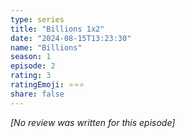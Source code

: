 ```yaml
---
type: series
title: "Billions 1x2"
date: "2024-08-15T13:23:30"
name: "Billions"
season: 1
episode: 2
rating: 3
ratingEmoji: ⭐️⭐️⭐️
share: false
---
```


_[No review was written for this episode]_

